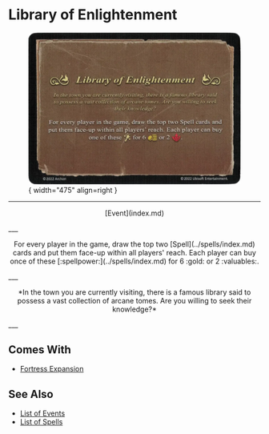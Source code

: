 # Library of Enlightenment

<figure markdown="span">

![Library of Enlightenment](../assets/events-library_of_enlightenment.webp){ width="475" align=right }

</figure>

___
<p style="text-align: center;" markdown>[Event](index.md)</p>
___
<p style="text-align: center;" markdown>For every player in the game, draw the top two [Spell](../spells/index.md) cards and put them face-up within all players' reach. Each player can buy once of these [:spellpower:](../spells/index.md) for 6 :gold: or 2 :valuables:.</p>
___
<p style="text-align: center;" markdown>*In the town you are currently visiting, there is a famous library said to possess a vast collection of arcane tomes. Are you willing to seek their knowledge?*</p>
___


## Comes With

- [Fortress Expansion](../content/fortress_expansion.md)


## See Also

- [List of Events](index.md)
- [List of Spells](../spells/index.md)
